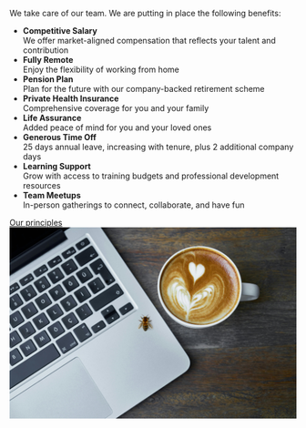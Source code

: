 <div class="area benefits">
    <div class="benefits-img"></div>
    <div class="wrapper">
        <p class="animate-rise">We take care of our team. We are putting in place the following benefits:</p>
        <ul class="animate-rise">
            <li>
                <strong>Competitive Salary</strong><br>
                We offer market-aligned compensation that reflects your talent and contribution
            </li>
            <li>
                <strong>Fully Remote</strong><br>
                Enjoy the flexibility of working from home
            </li>
            <li>
                <strong>Pension Plan</strong><br>
                Plan for the future with our company-backed retirement scheme
            </li>
            <li>
                <strong>Private Health Insurance</strong><br>
                Comprehensive coverage for you and your family
            </li>
            <li>
                <strong>Life Assurance</strong><br>
                Added peace of mind for you and your loved ones
            </li>
            <li>
                <strong>Generous Time Off</strong><br>
                25 days annual leave, increasing with tenure, plus 2 additional company days
            </li>
            <li>
                <strong>Learning Support</strong><br>
                Grow with access to training budgets and professional development resources
            </li>
            <li>
                <strong>Team Meetups</strong><br>
                In-person gatherings to connect, collaborate, and have fun
            </li>
        </ul>
        <a href="/#culture" class="button button-alt animate-rise">Our principles</a>
    </div>
    <img src="/assets/jpg/bee-laptop-02.jpg" alt="Remote Working" />
</div>
